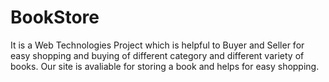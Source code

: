 # BookStore

It is a Web Technologies Project which is helpful to Buyer and Seller for easy shopping and buying of different category and different variety of books. Our site is avaliable for storing a book and helps for easy shopping.
